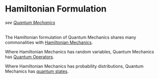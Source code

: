 # Hamiltonian Formulation
###### see [Quantum Mechanics](QM_overview.md)

The Hamiltonian formulation of Quantum Mechanics shares many commonalities with [Hamiltonian Mechanics](../Classical%20Mechanics/hamiltonian_mechanics.md).

Where Hamiltonian Mechanics has random variables, Quantum Mechanics has [Quantum Operators](quantum_operators.md).

Where Hamiltonian Mechanics has probability distributions, Quantum Mechanics has [quantum states](quantum_states.md).
